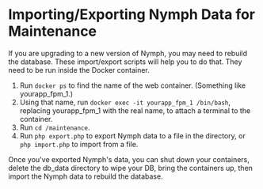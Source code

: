 # Importing/Exporting Nymph Data for Maintenance

If you are upgrading to a new version of Nymph, you may need to rebuild the database. These import/export scripts will help you to do that. They need to be run inside the Docker container.

1. Run `docker ps` to find the name of the web container. (Something like yourapp_fpm_1.)
2. Using that name, run `docker exec -it yourapp_fpm_1 /bin/bash`, replacing yourapp_fpm_1 with the real name, to attach a terminal to the container.
3. Run `cd /maintenance`.
4. Run `php export.php` to export Nymph data to a file in the directory, or `php import.php` to import from a file.

Once you've exported Nymph's data, you can shut down your containers, delete the db_data directory to wipe your DB, bring the containers up, then import the Nymph data to rebuild the database.
